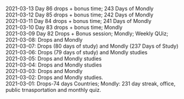 2021-03-13 Day 86 drops + bonus time; 243 Days of Mondly<br>
2021-03-12 Day 85 drops + bonus time; 242 Days of Mondly<br>
2021-03-11 Day 84 drops + bonus time; 241 Days of Mondly<br>
2021-03-10 Day 83 drops + bonus time; Mondly<br>
2021-03-09 Day 82 Drops + Bonus session; Mondly; Weekly QUiz;<br>
2021-03-08: Drops and Mondly<br>
2021-03-07: Drops (80 days of study) and Mondly (237 Days of Study)<br>
2021-03-06: Drops (79 days of study) and Mondly studies <br>
2021-03-05: Drops and Mondly studies <br>
2021-03-04: Drops and Mondly studies <br>
2021-03-03: Drops and Mondly<br>
2021-03-02: Drops and Mondly studies.<br>
2021-03-01: Drops-74 days Countries; Mondly: 231 day streak, office, public trnasportation and monthly quiz.<br>
 

